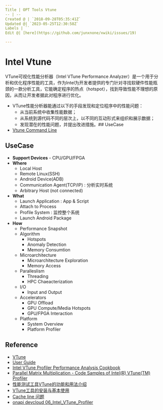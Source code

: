 ```yaml
---
Title | OPT Tools Vtune
-- | --
Created @ | `2018-09-28T05:35:41Z`
Updated @| `2023-05-25T12:30:58Z`
Labels | ``
Edit @| [here](https://github.com/junxnone/xwiki/issues/19)

---
```

# Intel Vtune
VTune可视化性能分析器（Intel VTune Performance Analyzer）是一个用于分析和优化程序性能的工具，作为Intel为开发者提供的专门针对寻找软硬件性能瓶颈的一款分析工具，它能确定程序的热点（hotspot），找到导致性能不理想的原因，从而让开发者据此对程序进行优化。

- VTune性能分析器能通过以下的手段发现和定位程序中的性能问题：
  - 从当前系统中收集性能数据；
  - 从系统到源代码不同的层次上，以不同的互动形式来组织和展示数据；
  - 发现潜在的性能问题，并提出改进措施。## UseCase
- [Vtune Command Line](/0020_OPT_Tools_Vtune_CommandLine)


## UseCase

- **Support Devices** - CPU/GPU/FPGA
- **Where**
  -  Local Host
  - Remote Linux(SSH)
  - Android Device(ADB)
  - Communication Agent(TCP/IP) : 分析实时系统
  - Arbitrary Host (not connected)
- **What**
  - Launch Application : App & Script
  - Attach to Process
  - Profile System : 监控整个系统
  - Launch Android Package
- **How**  
  - Performance Snapshot
  - Algorithm
    - Hotspots
    - Anomaly Detection
    - Memory Consumtion
  - Microarchitecture
    - Microarchitecture Exploration
    - Memory Access
  - Paralleslism
    - Threading
    - HPC Chaeacterization
  - I/O
    - Input and Output
  - Accelerators
    - GPU Offload
    - GPU Compute/Media Hotspots
    - GPU/FPGA Interaction
  - Platform
    - System Overview
    - Platform Profiler









## Reference
- [VTune](https://software.intel.com/en-us/vtune)
- [User Guide](https://www.intel.com/content/www/us/en/docs/vtune-profiler/user-guide/2023-1/overview.html)
- [Intel VTune Profiler Performance Analysis Cookbook](https://www.intel.com/content/www/us/en/docs/vtune-profiler/cookbook)
- [Parallel Matrix Multiplication - Code Samples of Intel(R) VTune(TM) Profiler](https://github.com/oneapi-src/oneAPI-samples/tree/master/Tools/VTuneProfiler)
- [性能测试工具VTune的功能和用法介绍](https://blog.csdn.net/WY_stutdy/article/details/79106501)
- [VTune工具的安装与基本使用](https://zzqcn.github.io/perf/intel_vtune/intro.html)
- [Cache line 问题](https://zzqcn.github.io/perf/cpu_cache.html)
- [onapi devcloud 06_Intel_VTune_Profiler](https://jupyter.oneapi.devcloud.intel.com/oneAPI_Essentials/06_Intel_VTune_Profiler)

